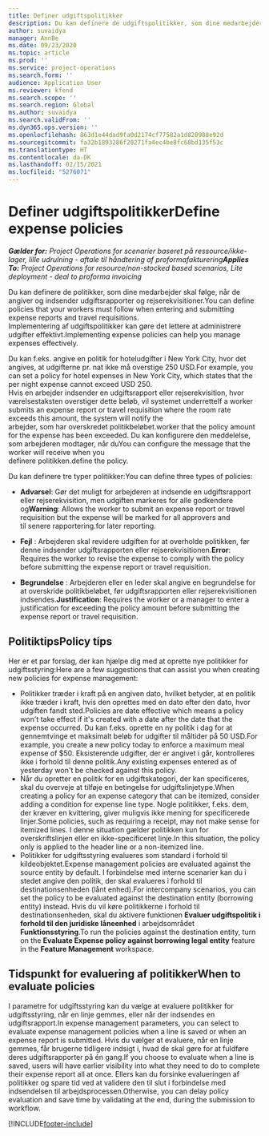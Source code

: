 ```yaml
---
title: Definer udgiftspolitikker
description: Du kan definere de udgiftspolitikker, som dine medarbejder skal følge, når de angiver og indsender udgiftsrapporter og rejserekvisitioner.
author: suvaidya
manager: AnnBe
ms.date: 09/23/2020
ms.topic: article
ms.prod: ''
ms.service: project-operations
ms.search.form: ''
audience: Application User
ms.reviewer: kfend
ms.search.scope: ''
ms.search.region: Global
ms.author: suvaidya
ms.search.validFrom: ''
ms.dyn365.ops.version: ''
ms.openlocfilehash: 863d1e44dad9fa0d2174cf77582a1d820988e92d
ms.sourcegitcommit: fa32b1893286f20271fa4ec4be8fc68bd135f53c
ms.translationtype: HT
ms.contentlocale: da-DK
ms.lasthandoff: 02/15/2021
ms.locfileid: "5276071"
---
```

# <a name="define-expense-policies"></a><span data-ttu-id="484d7-103">Definer udgiftspolitikker</span><span class="sxs-lookup"><span data-stu-id="484d7-103">Define expense policies</span></span>

<span data-ttu-id="484d7-104">_**Gælder for:** Project Operations for scenarier baseret på ressource/ikke-lager, lille udrulning - aftale til håndtering af proformafakturering_</span><span class="sxs-lookup"><span data-stu-id="484d7-104">_**Applies To:** Project Operations for resource/non-stocked based scenarios, Lite deployment - deal to proforma invoicing_</span></span>

<span data-ttu-id="484d7-105">Du kan definere de politikker, som dine medarbejder skal følge, når de angiver og indsender udgiftsrapporter og rejserekvisitioner.</span><span class="sxs-lookup"><span data-stu-id="484d7-105">You can define policies that your workers must follow when entering and submitting expense reports and travel requisitions.</span></span>         
<span data-ttu-id="484d7-106">Implementering af udgiftspolitikker kan gøre det lettere at administrere udgifter effektivt.</span><span class="sxs-lookup"><span data-stu-id="484d7-106">Implementing expense policies can help you manage expenses effectively.</span></span>         

<span data-ttu-id="484d7-107">Du kan f.eks. angive en politik for hoteludgifter i New York City, hvor det angives, at udgifterne pr. nat ikke må overstige 250 USD.</span><span class="sxs-lookup"><span data-stu-id="484d7-107">For example, you can set a policy for hotel expenses in New York City, which states that the per night expense cannot exceed USD 250.</span></span>       
<span data-ttu-id="484d7-108">Hvis en arbejder indsender en udgiftsrapport eller rejserekvisition, hvor værelsestaksten overstiger dette beløb, vil systemet underrette</span><span class="sxs-lookup"><span data-stu-id="484d7-108">If a worker submits an expense report or travel requisition where the room rate exceeds this amount, the system will notify the</span></span>         
<span data-ttu-id="484d7-109">arbejder, som har overskredet politikbeløbet.</span><span class="sxs-lookup"><span data-stu-id="484d7-109">worker that the policy amount for the expense has been exceeded.</span></span> <span data-ttu-id="484d7-110">Du kan konfigurere den meddelelse, som arbejderen modtager, når du</span><span class="sxs-lookup"><span data-stu-id="484d7-110">You can configure the message that the worker will receive when you</span></span>        
<span data-ttu-id="484d7-111">definere politikken.</span><span class="sxs-lookup"><span data-stu-id="484d7-111">define the policy.</span></span>      
        
<span data-ttu-id="484d7-112">Du kan definere tre typer politikker:</span><span class="sxs-lookup"><span data-stu-id="484d7-112">You can define three types of policies:</span></span>         
        
- <span data-ttu-id="484d7-113">**Advarsel**: Gør det muligt for arbejderen at indsende en udgiftsrapport eller rejserekvisition, men udgiften markeres for alle godkendere og</span><span class="sxs-lookup"><span data-stu-id="484d7-113">**Warning**: Allows the worker to submit an expense report or travel requisition but the expense will be marked for all approvers and</span></span>         
  <span data-ttu-id="484d7-114">til senere rapportering.</span><span class="sxs-lookup"><span data-stu-id="484d7-114">for later reporting.</span></span>        

- <span data-ttu-id="484d7-115">**Fejl** : Arbejderen skal revidere udgiften for at overholde politikken, før denne indsender udgiftsrapporten eller rejserekvisitionen.</span><span class="sxs-lookup"><span data-stu-id="484d7-115">**Error**: Requires the worker to revise the expense to comply with the policy before submitting the expense report or travel requisition.</span></span>        
 
 - <span data-ttu-id="484d7-116">**Begrundelse** : Arbejderen eller en leder skal angive en begrundelse for at overskride politikbeløbet, før udgiftsrapporten eller rejserekvisitionen indsendes.</span><span class="sxs-lookup"><span data-stu-id="484d7-116">**Justification**: Requires the worker or a manager to enter a justification for exceeding the policy amount before submitting the expense report or travel requisition.</span></span>        

## <a name="policy-tips"></a><span data-ttu-id="484d7-117">Politiktips</span><span class="sxs-lookup"><span data-stu-id="484d7-117">Policy tips</span></span>
<span data-ttu-id="484d7-118">Her er et par forslag, der kan hjælpe dig med at oprette nye politikker for udgiftsstyring:</span><span class="sxs-lookup"><span data-stu-id="484d7-118">Here are a few suggestions that can assist you when creating new policies for expense management:</span></span> 

- <span data-ttu-id="484d7-119">Politikker træder i kraft på en angiven dato, hvilket betyder, at en politik ikke træder i kraft, hvis den oprettes med en dato efter den dato, hvor udgiften fandt sted.</span><span class="sxs-lookup"><span data-stu-id="484d7-119">Policies are date effective which means a policy won't take effect if it's created with a date after the date that the expense occurred.</span></span> <span data-ttu-id="484d7-120">Du kan f.eks. oprette en ny politik i dag for at gennemtvinge et maksimalt beløb for udgifter til måltider på 50 USD.</span><span class="sxs-lookup"><span data-stu-id="484d7-120">For example, you create a new policy today to enforce a maximum meal expense of $50.</span></span> <span data-ttu-id="484d7-121">Eksisterende udgifter, der er angivet i går, kontrolleres ikke i forhold til denne politik.</span><span class="sxs-lookup"><span data-stu-id="484d7-121">Any existing expenses entered as of yesterday won't be checked against this policy.</span></span>
- <span data-ttu-id="484d7-122">Når du opretter en politik for en udgiftskategori, der kan specificeres, skal du overveje at tilføje en betingelse for udgiftslinjetype.</span><span class="sxs-lookup"><span data-stu-id="484d7-122">When creating a policy for an expense category that can be itemized, consider adding a condition for expense line type.</span></span> <span data-ttu-id="484d7-123">Nogle politikker, f.eks. dem, der kræver en kvittering, giver muligvis ikke mening for specificerede linjer.</span><span class="sxs-lookup"><span data-stu-id="484d7-123">Some policies, such as requiring a receipt, may not make sense for itemized lines.</span></span> <span data-ttu-id="484d7-124">I denne situation gælder politikken kun for overskriftslinjen eller en ikke-specificeret linje.</span><span class="sxs-lookup"><span data-stu-id="484d7-124">In this situation, the policy only is applied to the header line or a non-itemized line.</span></span> 
- <span data-ttu-id="484d7-125">Politikker for udgiftsstyring evalueres som standard i forhold til kildeobjektet.</span><span class="sxs-lookup"><span data-stu-id="484d7-125">Expense management policies are evaluated against the source entity by default.</span></span> <span data-ttu-id="484d7-126">I forbindelse med interne scenarier kan du i stedet angive den politik, der skal evalueres i forhold til destinationsenheden (lånt enhed).</span><span class="sxs-lookup"><span data-stu-id="484d7-126">For intercompany scenarios, you can set the policy to be evaluated against the destination entity (borrowing entity) instead.</span></span> <span data-ttu-id="484d7-127">Hvis du vil køre politikkerne i forhold til destinationsenheden, skal du aktivere funktionen **Evaluer udgiftspolitik i forhold til den juridiske låneenhed** i arbejdsområdet **Funktionsstyring**.</span><span class="sxs-lookup"><span data-stu-id="484d7-127">To run the policies against the destination entity, turn on the **Evaluate Expense policy against borrowing legal entity** feature in the **Feature Management** workspace.</span></span>

## <a name="when-to-evaluate-policies"></a><span data-ttu-id="484d7-128">Tidspunkt for evaluering af politikker</span><span class="sxs-lookup"><span data-stu-id="484d7-128">When to evaluate policies</span></span>

<span data-ttu-id="484d7-129">I parametre for udgiftsstyring kan du vælge at evaluere politikker for udgiftsstyring, når en linje gemmes, eller når der indsendes en udgiftsrapport.</span><span class="sxs-lookup"><span data-stu-id="484d7-129">In expense management parameters, you can select to evaluate expense management policies when a line is saved or when an expense report is submitted.</span></span> <span data-ttu-id="484d7-130">Hvis du vælger at evaluere, når en linje gemmes, får brugerne tidligere indsigt i, hvad de skal gøre for at fuldføre deres udgiftsrapporter på én gang.</span><span class="sxs-lookup"><span data-stu-id="484d7-130">If you choose to evaluate when a line is saved, users will have earlier visibility into what they need to do to complete their expense report all at once.</span></span> <span data-ttu-id="484d7-131">Ellers kan du forsinke evalueringen af politikker og spare tid ved at validere den til slut i forbindelse med indsendelsen til arbejdsprocessen.</span><span class="sxs-lookup"><span data-stu-id="484d7-131">Otherwise, you can delay policy evaluation and save time by validating at the end, during the submission to workflow.</span></span>


[!INCLUDE[footer-include](../includes/footer-banner.md)]